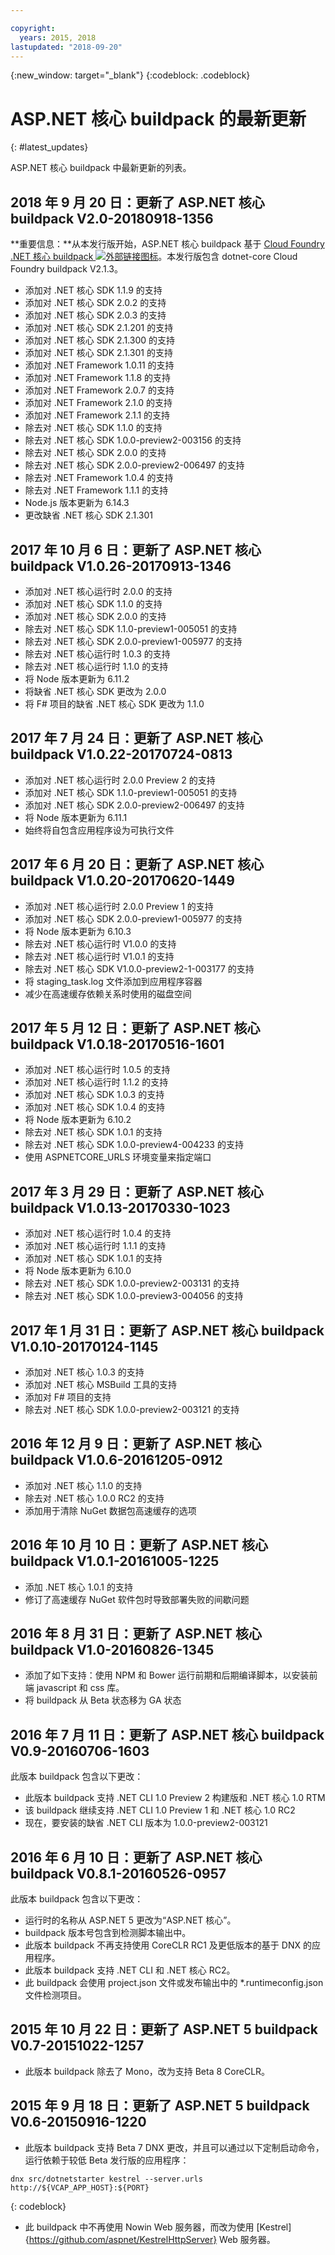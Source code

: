 ```yaml
---

copyright:
  years: 2015, 2018
lastupdated: "2018-09-20"
---
```


{:new_window: target="_blank"}
{:codeblock: .codeblock}

# ASP.NET 核心 buildpack 的最新更新
{: #latest_updates}

ASP.NET 核心 buildpack 中最新更新的列表。

## 2018 年 9 月 20 日：更新了 ASP.NET 核心 buildpack V2.0-20180918-1356

**重要信息：**从本发行版开始，ASP.NET 核心 buildpack 基于 [Cloud Foundry .NET 核心 buildpack ![外部链接图标](../../icons/launch-glyph.svg "外部链接图标")](https://docs.cloudfoundry.org/buildpacks/dotnet-core/index.html)。本发行版包含 dotnet-core Cloud Foundry buildpack V2.1.3。

* 添加对 .NET 核心 SDK 1.1.9 的支持
* 添加对 .NET 核心 SDK 2.0.2 的支持
* 添加对 .NET 核心 SDK 2.0.3 的支持
* 添加对 .NET 核心 SDK 2.1.201 的支持
* 添加对 .NET 核心 SDK 2.1.300 的支持
* 添加对 .NET 核心 SDK 2.1.301 的支持
* 添加对 .NET Framework 1.0.11 的支持
* 添加对 .NET Framework 1.1.8 的支持
* 添加对 .NET Framework 2.0.7 的支持
* 添加对 .NET Framework 2.1.0 的支持
* 添加对 .NET Framework 2.1.1 的支持
* 除去对 .NET 核心 SDK 1.1.0 的支持
* 除去对 .NET 核心 SDK 1.0.0-preview2-003156 的支持
* 除去对 .NET 核心 SDK 2.0.0 的支持
* 除去对 .NET 核心 SDK 2.0.0-preview2-006497 的支持
* 除去对 .NET Framework 1.0.4 的支持
* 除去对 .NET Framework 1.1.1 的支持
* Node.js 版本更新为 6.14.3
* 更改缺省 .NET 核心 SDK 2.1.301

## 2017 年 10 月 6 日：更新了 ASP.NET 核心 buildpack V1.0.26-20170913-1346
* 添加对 .NET 核心运行时 2.0.0 的支持
* 添加对 .NET 核心 SDK 1.1.0 的支持
* 添加对 .NET 核心 SDK 2.0.0 的支持
* 除去对 .NET 核心 SDK 1.1.0-preview1-005051 的支持
* 除去对 .NET 核心 SDK 2.0.0-preview1-005977 的支持
* 除去对 .NET 核心运行时 1.0.3 的支持
* 除去对 .NET 核心运行时 1.1.0 的支持
* 将 Node 版本更新为 6.11.2
* 将缺省 .NET 核心 SDK 更改为 2.0.0
* 将 F# 项目的缺省 .NET 核心 SDK 更改为 1.1.0

## 2017 年 7 月 24 日：更新了 ASP.NET 核心 buildpack V1.0.22-20170724-0813 

* 添加对 .NET 核心运行时 2.0.0 Preview 2 的支持
* 添加对 .NET 核心 SDK 1.1.0-preview1-005051 的支持
* 添加对 .NET 核心 SDK 2.0.0-preview2-006497 的支持
* 将 Node 版本更新为 6.11.1
* 始终将自包含应用程序设为可执行文件

## 2017 年 6 月 20 日：更新了 ASP.NET 核心 buildpack V1.0.20-20170620-1449

* 添加对 .NET 核心运行时 2.0.0 Preview 1 的支持
* 添加对 .NET 核心 SDK 2.0.0-preview1-005977 的支持
* 将 Node 版本更新为 6.10.3
* 除去对 .NET 核心运行时 V1.0.0 的支持
* 除去对 .NET 核心运行时 V1.0.1 的支持
* 除去对 .NET 核心 SDK V1.0.0-preview2-1-003177 的支持
* 将 staging_task.log 文件添加到应用程序容器
* 减少在高速缓存依赖关系时使用的磁盘空间

## 2017 年 5 月 12 日：更新了 ASP.NET 核心 buildpack V1.0.18-20170516-1601

* 添加对 .NET 核心运行时 1.0.5 的支持
* 添加对 .NET 核心运行时 1.1.2 的支持
* 添加对 .NET 核心 SDK 1.0.3 的支持
* 添加对 .NET 核心 SDK 1.0.4 的支持
* 将 Node 版本更新为 6.10.2
* 除去对 .NET 核心 SDK 1.0.1 的支持
* 除去对 .NET 核心 SDK 1.0.0-preview4-004233 的支持
* 使用 ASPNETCORE_URLS 环境变量来指定端口

## 2017 年 3 月 29 日：更新了 ASP.NET 核心 buildpack V1.0.13-20170330-1023

* 添加对 .NET 核心运行时 1.0.4 的支持
* 添加对 .NET 核心运行时 1.1.1 的支持
* 添加对 .NET 核心 SDK 1.0.1 的支持
* 将 Node 版本更新为 6.10.0
* 除去对 .NET 核心 SDK 1.0.0-preview2-003131 的支持
* 除去对 .NET 核心 SDK 1.0.0-preview3-004056 的支持

## 2017 年 1 月 31 日：更新了 ASP.NET 核心 buildpack V1.0.10-20170124-1145

* 添加对 .NET 核心 1.0.3 的支持
* 添加对 .NET 核心 MSBuild 工具的支持
* 添加对 F# 项目的支持
* 除去对 .NET 核心 SDK 1.0.0-preview2-003121 的支持

## 2016 年 12 月 9 日：更新了 ASP.NET 核心 buildpack V1.0.6-20161205-0912

* 添加对 .NET 核心 1.1.0 的支持
* 除去对 .NET 核心 1.0.0 RC2 的支持
* 添加用于清除 NuGet 数据包高速缓存的选项

## 2016 年 10 月 10 日：更新了 ASP.NET 核心 buildpack V1.0.1-20161005-1225

* 添加 .NET 核心 1.0.1 的支持
* 修订了高速缓存 NuGet 软件包时导致部署失败的间歇问题

## 2016 年 8 月 31 日：更新了 ASP.NET 核心 buildpack V1.0-20160826-1345

* 添加了如下支持：使用 NPM 和 Bower 运行前期和后期编译脚本，以安装前端 javascript 和 css 库。
* 将 buildpack 从 Beta 状态移为 GA 状态

## 2016 年 7 月 11 日：更新了 ASP.NET 核心 buildpack V0.9-20160706-1603

此版本 buildpack 包含以下更改：

* 此版本 buildpack 支持 .NET CLI 1.0 Preview 2 构建版和 .NET 核心 1.0 RTM
* 该 buildpack 继续支持 .NET CLI 1.0 Preview 1 和 .NET 核心 1.0 RC2
* 现在，要安装的缺省 .NET CLI 版本为 1.0.0-preview2-003121

## 2016 年 6 月 10 日：更新了 ASP.NET 核心 buildpack V0.8.1-20160526-0957

此版本 buildpack 包含以下更改：

* 运行时的名称从 ASP.NET 5 更改为“ASP.NET 核心”。
* buildpack 版本号包含到检测脚本输出中。
* 此版本 buildpack 不再支持使用 CoreCLR RC1 及更低版本的基于 DNX 的应用程序。
* 此版本 buildpack 支持 .NET CLI 和 .NET 核心 RC2。
* 此 buildpack 会使用 project.json 文件或发布输出中的 *.runtimeconfig.json 文件检测项目。

## 2015 年 10 月 22 日：更新了 ASP.NET 5 buildpack V0.7-20151022-1257

* 此版本 buildpack 除去了 Mono，改为支持 Beta 8 CoreCLR。

## 2015 年 9 月 18 日：更新了 ASP.NET 5 buildpack V0.6-20150916-1220

* 此版本 buildpack 支持 Beta 7 DNX 更改，并且可以通过以下定制启动命令，运行依赖于较低 Beta 发行版的应用程序：

```
dnx src/dotnetstarter kestrel --server.urls http://${VCAP_APP_HOST}:${PORT}
```
{: codeblock}

* 此 buildpack 中不再使用 Nowin Web 服务器，而改为使用 [Kestrel]{https://github.com/aspnet/KestrelHttpServer} Web 服务器。
